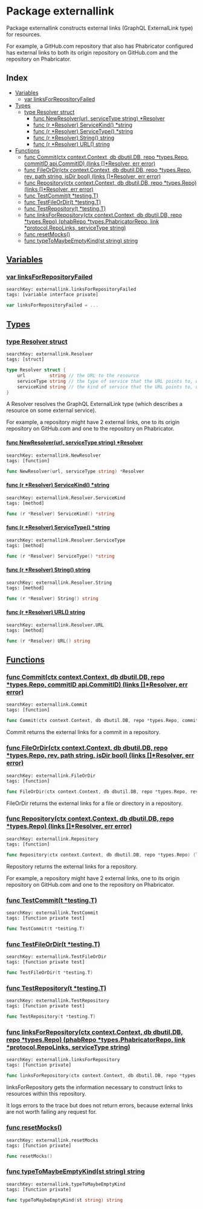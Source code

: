 # Package externallink

Package externallink constructs external links (GraphQL ExternalLink type) for resources. 

For example, a GitHub.com repository that also has Phabricator configured has external links to both its origin repository on GitHub.com and the repository on Phabricator. 

## Index

* [Variables](#var)
    * [var linksForRepositoryFailed](#linksForRepositoryFailed)
* [Types](#type)
    * [type Resolver struct](#Resolver)
        * [func NewResolver(url, serviceType string) *Resolver](#NewResolver)
        * [func (r *Resolver) ServiceKind() *string](#Resolver.ServiceKind)
        * [func (r *Resolver) ServiceType() *string](#Resolver.ServiceType)
        * [func (r *Resolver) String() string](#Resolver.String)
        * [func (r *Resolver) URL() string](#Resolver.URL)
* [Functions](#func)
    * [func Commit(ctx context.Context, db dbutil.DB, repo *types.Repo, commitID api.CommitID) (links []*Resolver, err error)](#Commit)
    * [func FileOrDir(ctx context.Context, db dbutil.DB, repo *types.Repo, rev, path string, isDir bool) (links []*Resolver, err error)](#FileOrDir)
    * [func Repository(ctx context.Context, db dbutil.DB, repo *types.Repo) (links []*Resolver, err error)](#Repository)
    * [func TestCommit(t *testing.T)](#TestCommit)
    * [func TestFileOrDir(t *testing.T)](#TestFileOrDir)
    * [func TestRepository(t *testing.T)](#TestRepository)
    * [func linksForRepository(ctx context.Context, db dbutil.DB, repo *types.Repo) (phabRepo *types.PhabricatorRepo, link *protocol.RepoLinks, serviceType string)](#linksForRepository)
    * [func resetMocks()](#resetMocks)
    * [func typeToMaybeEmptyKind(st string) string](#typeToMaybeEmptyKind)


## <a id="var" href="#var">Variables</a>

### <a id="linksForRepositoryFailed" href="#linksForRepositoryFailed">var linksForRepositoryFailed</a>

```
searchKey: externallink.linksForRepositoryFailed
tags: [variable interface private]
```

```Go
var linksForRepositoryFailed = ...
```

## <a id="type" href="#type">Types</a>

### <a id="Resolver" href="#Resolver">type Resolver struct</a>

```
searchKey: externallink.Resolver
tags: [struct]
```

```Go
type Resolver struct {
	url         string // the URL to the resource
	serviceType string // the type of service that the URL points to, used for showing a nice icon
	serviceKind string // the kind of service that the URL points to, used for showing a nice icon
}
```

A Resolver resolves the GraphQL ExternalLink type (which describes a resource on some external service). 

For example, a repository might have 2 external links, one to its origin repository on GitHub.com and one to the repository on Phabricator. 

#### <a id="NewResolver" href="#NewResolver">func NewResolver(url, serviceType string) *Resolver</a>

```
searchKey: externallink.NewResolver
tags: [function]
```

```Go
func NewResolver(url, serviceType string) *Resolver
```

#### <a id="Resolver.ServiceKind" href="#Resolver.ServiceKind">func (r *Resolver) ServiceKind() *string</a>

```
searchKey: externallink.Resolver.ServiceKind
tags: [method]
```

```Go
func (r *Resolver) ServiceKind() *string
```

#### <a id="Resolver.ServiceType" href="#Resolver.ServiceType">func (r *Resolver) ServiceType() *string</a>

```
searchKey: externallink.Resolver.ServiceType
tags: [method]
```

```Go
func (r *Resolver) ServiceType() *string
```

#### <a id="Resolver.String" href="#Resolver.String">func (r *Resolver) String() string</a>

```
searchKey: externallink.Resolver.String
tags: [method]
```

```Go
func (r *Resolver) String() string
```

#### <a id="Resolver.URL" href="#Resolver.URL">func (r *Resolver) URL() string</a>

```
searchKey: externallink.Resolver.URL
tags: [method]
```

```Go
func (r *Resolver) URL() string
```

## <a id="func" href="#func">Functions</a>

### <a id="Commit" href="#Commit">func Commit(ctx context.Context, db dbutil.DB, repo *types.Repo, commitID api.CommitID) (links []*Resolver, err error)</a>

```
searchKey: externallink.Commit
tags: [function]
```

```Go
func Commit(ctx context.Context, db dbutil.DB, repo *types.Repo, commitID api.CommitID) (links []*Resolver, err error)
```

Commit returns the external links for a commit in a repository. 

### <a id="FileOrDir" href="#FileOrDir">func FileOrDir(ctx context.Context, db dbutil.DB, repo *types.Repo, rev, path string, isDir bool) (links []*Resolver, err error)</a>

```
searchKey: externallink.FileOrDir
tags: [function]
```

```Go
func FileOrDir(ctx context.Context, db dbutil.DB, repo *types.Repo, rev, path string, isDir bool) (links []*Resolver, err error)
```

FileOrDir returns the external links for a file or directory in a repository. 

### <a id="Repository" href="#Repository">func Repository(ctx context.Context, db dbutil.DB, repo *types.Repo) (links []*Resolver, err error)</a>

```
searchKey: externallink.Repository
tags: [function]
```

```Go
func Repository(ctx context.Context, db dbutil.DB, repo *types.Repo) (links []*Resolver, err error)
```

Repository returns the external links for a repository. 

For example, a repository might have 2 external links, one to its origin repository on GitHub.com and one to the repository on Phabricator. 

### <a id="TestCommit" href="#TestCommit">func TestCommit(t *testing.T)</a>

```
searchKey: externallink.TestCommit
tags: [function private test]
```

```Go
func TestCommit(t *testing.T)
```

### <a id="TestFileOrDir" href="#TestFileOrDir">func TestFileOrDir(t *testing.T)</a>

```
searchKey: externallink.TestFileOrDir
tags: [function private test]
```

```Go
func TestFileOrDir(t *testing.T)
```

### <a id="TestRepository" href="#TestRepository">func TestRepository(t *testing.T)</a>

```
searchKey: externallink.TestRepository
tags: [function private test]
```

```Go
func TestRepository(t *testing.T)
```

### <a id="linksForRepository" href="#linksForRepository">func linksForRepository(ctx context.Context, db dbutil.DB, repo *types.Repo) (phabRepo *types.PhabricatorRepo, link *protocol.RepoLinks, serviceType string)</a>

```
searchKey: externallink.linksForRepository
tags: [function private]
```

```Go
func linksForRepository(ctx context.Context, db dbutil.DB, repo *types.Repo) (phabRepo *types.PhabricatorRepo, link *protocol.RepoLinks, serviceType string)
```

linksForRepository gets the information necessary to construct links to resources within this repository. 

It logs errors to the trace but does not return errors, because external links are not worth failing any request for. 

### <a id="resetMocks" href="#resetMocks">func resetMocks()</a>

```
searchKey: externallink.resetMocks
tags: [function private]
```

```Go
func resetMocks()
```

### <a id="typeToMaybeEmptyKind" href="#typeToMaybeEmptyKind">func typeToMaybeEmptyKind(st string) string</a>

```
searchKey: externallink.typeToMaybeEmptyKind
tags: [function private]
```

```Go
func typeToMaybeEmptyKind(st string) string
```

